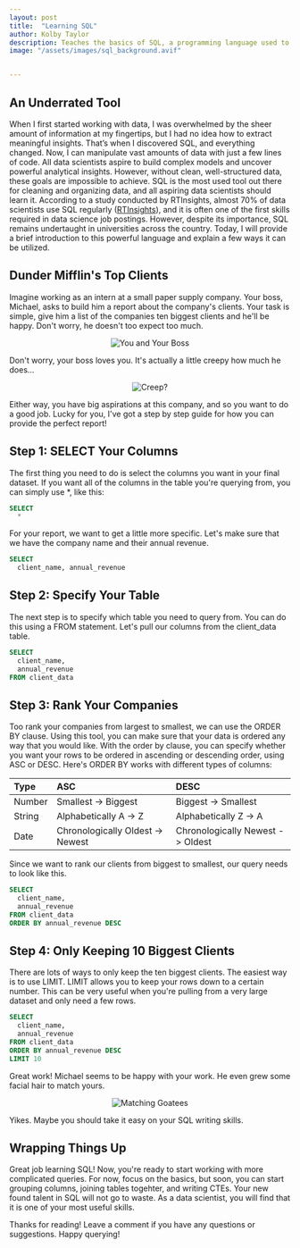 ```yaml
---
layout: post
title:  "Learning SQL"
author: Kolby Taylor
description: Teaches the basics of SQL, a programming language used to gather and organize data.   
image: "/assets/images/sql_background.avif"


---
```


## An Underrated Tool
When I first started working with data, I was overwhelmed by the sheer amount of information at my fingertips, but I had no idea how to extract meaningful insights. That’s when I discovered SQL, and everything changed. Now, I can manipulate vast amounts of data with just a few lines of code.
All data scientists aspire to build complex models and uncover powerful analytical insights. However, without clean, well-structured data, these goals are impossible to achieve. SQL is the most used tool out there for cleaning and organizing data, and all aspiring data scientists should learn it.
According to a study conducted by RTInsights, almost 70% of data scientists use SQL regularly ([RTInsights](https://www.rtinsights.com/almost-70-of-data-scientists-use-sql-regularly/)), and it is often one of the first skills required in data science job postings. However, despite its importance, SQL remains undertaught in universities across the country. Today, I will provide a brief introduction to this powerful language and explain a few ways it can be utilized.
 
 
## Dunder Mifflin's Top Clients
Imagine working as an intern at a small paper supply company. Your boss, Michael, asks to build him a report about the company's clients. Your task is simple, give him a list of the companies ten biggest clients and he'll be happy. Don't worry, he doesn't too expect too much.


<div style="text-align: center;">
  <img src="https://static1.cbrimages.com/wordpress/wp-content/uploads/2021/05/Michael-Asks-Ryan-For-Music-Advise.jpg" alt="You and Your Boss" />
</div>

Don't worry, your boss loves you. It's actually a little creepy how much he does... 

<div style="text-align: center;">
  <img src="https://i.pinimg.com/736x/78/5d/28/785d2874b373ca70dac84968c6f83195.jpg" alt="Creep?" />
</div>

Either way, you have big aspirations at this company, and so you want to do a good job. Lucky for you, I've got a step by step guide for how you can provide the perfect report!

## Step 1: SELECT Your Columns
The first thing you need to do is select the columns you want in your final dataset. If you want all of the columns in the table you're querying from, you can simply use *, like this:

``` sql
SELECT
  *
```

For your report, we want to get a little more specific. Let's make sure that we have the company name and their annual revenue.
``` sql
SELECT
  client_name, annual_revenue
```

## Step 2: Specify Your Table
The next step is to specify which table you need to query from. You can do this using a FROM statement. Let's pull our columns from the client_data table.

``` sql
SELECT
  client_name,
  annual_revenue
FROM client_data
```
## Step 3: Rank Your Companies
Too rank your companies from largest to smallest, we can use the ORDER BY clause. Using this tool, you can make sure that your data is ordered any way that you would like. With the order by clause, you can specify whether you want your rows to be ordered in ascending or descending order, using ASC or DESC. Here's ORDER BY works with different types of columns:

| Type   | ASC                           | DESC                           |
|:--------|:-------------------------------|:--------------------------------|
| Number | Smallest -> Biggest           | Biggest -> Smallest            |
| String | Alphabetically A -> Z         | Alphabetically Z -> A          |
| Date   | Chronologically Oldest -> Newest | Chronologically Newest -> Oldest |




Since we want to rank our clients from biggest to smallest, our query needs to look like this.

``` sql
SELECT
  client_name,
  annual_revenue
FROM client_data
ORDER BY annual_revenue DESC
```


## Step 4: Only Keeping 10 Biggest Clients
There are lots of ways to only keep the ten biggest clients. The easiest way is to use LIMIT. LIMIT allows you to keep your rows down to a certain number. This can be very useful when you're pulling from a very large dataset and only need a few rows.

``` sql
SELECT
  client_name,
  annual_revenue
FROM client_data
ORDER BY annual_revenue DESC
LIMIT 10
```

Great work! Michael seems to be happy with your work. He even grew some facial hair to match yours.

<div style="text-align: center;">
  <img src="https://www.reddit.com/media?url=https%3A%2F%2Fi.redd.it%2F0kgez3l0knn11.jpg" alt="Matching Goatees" />
</div>

Yikes. Maybe you should take it easy on your SQL writing skills. 

## Wrapping Things Up
Great job learning SQL! Now, you're ready to start working with more complicated queries. For now, focus on the basics, but soon, you can start grouping columns, joining tables togehter, and writing CTEs. Your new found talent in SQL will not go to waste. As a data scientist, you will find that it is one of your most useful skills.

Thanks for reading! Leave a comment if you have any questions or suggestions. Happy querying!

